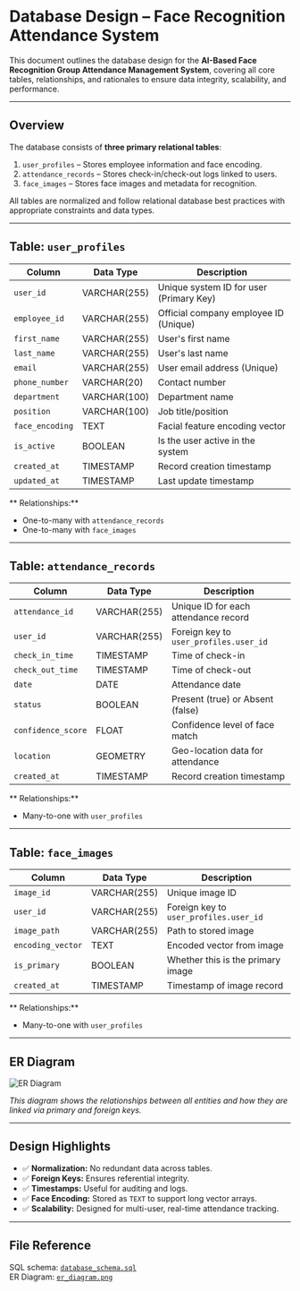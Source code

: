 #  Database Design – Face Recognition Attendance System

This document outlines the database design for the **AI-Based Face Recognition Group Attendance Management System**, covering all core tables, relationships, and rationales to ensure data integrity, scalability, and performance.

---

##  Overview

The database consists of **three primary relational tables**:

1. `user_profiles` – Stores employee information and face encoding.
2. `attendance_records` – Stores check-in/check-out logs linked to users.
3. `face_images` – Stores face images and metadata for recognition.

All tables are normalized and follow relational database best practices with appropriate constraints and data types.

---

##  Table: `user_profiles`

| Column         | Data Type    | Description                          |
|----------------|--------------|--------------------------------------|
| `user_id`      | VARCHAR(255) | Unique system ID for user (Primary Key) |
| `employee_id`  | VARCHAR(255) | Official company employee ID (Unique) |
| `first_name`   | VARCHAR(255) | User's first name                    |
| `last_name`    | VARCHAR(255) | User's last name                     |
| `email`        | VARCHAR(255) | User email address (Unique)          |
| `phone_number` | VARCHAR(20)  | Contact number                       |
| `department`   | VARCHAR(100) | Department name                      |
| `position`     | VARCHAR(100) | Job title/position                   |
| `face_encoding`| TEXT         | Facial feature encoding vector       |
| `is_active`    | BOOLEAN      | Is the user active in the system     |
| `created_at`   | TIMESTAMP    | Record creation timestamp            |
| `updated_at`   | TIMESTAMP    | Last update timestamp                |

** Relationships:**
- One-to-many with `attendance_records`
- One-to-many with `face_images`

---

##  Table: `attendance_records`

| Column            | Data Type    | Description                             |
|-------------------|--------------|-----------------------------------------|
| `attendance_id`   | VARCHAR(255) | Unique ID for each attendance record    |
| `user_id`         | VARCHAR(255) | Foreign key to `user_profiles.user_id`  |
| `check_in_time`   | TIMESTAMP    | Time of check-in                        |
| `check_out_time`  | TIMESTAMP    | Time of check-out                       |
| `date`            | DATE         | Attendance date                         |
| `status`          | BOOLEAN      | Present (true) or Absent (false)        |
| `confidence_score`| FLOAT        | Confidence level of face match          |
| `location`        | GEOMETRY     | Geo-location data for attendance        |
| `created_at`      | TIMESTAMP    | Record creation timestamp               |

** Relationships:**
- Many-to-one with `user_profiles`

---

##  Table: `face_images`

| Column            | Data Type    | Description                             |
|-------------------|--------------|-----------------------------------------|
| `image_id`        | VARCHAR(255) | Unique image ID                         |
| `user_id`         | VARCHAR(255) | Foreign key to `user_profiles.user_id`  |
| `image_path`      | VARCHAR(255) | Path to stored image                    |
| `encoding_vector` | TEXT         | Encoded vector from image               |
| `is_primary`      | BOOLEAN      | Whether this is the primary image       |
| `created_at`      | TIMESTAMP    | Timestamp of image record               |

** Relationships:**
- Many-to-one with `user_profiles`

---

##  ER Diagram

![ER Diagram](../../week2/diagrams/ER-diagram.png)

_This diagram shows the relationships between all entities and how they are linked via primary and foreign keys._

---

##  Design Highlights

- ✅ **Normalization:** No redundant data across tables.
- ✅ **Foreign Keys:** Ensures referential integrity.
- ✅ **Timestamps:** Useful for auditing and logs.
- ✅ **Face Encoding:** Stored as `TEXT` to support long vector arrays.
- ✅ **Scalability:** Designed for multi-user, real-time attendance tracking.

---

##  File Reference

SQL schema: [`database_schema.sql`](../../../../database/database_schema.sql)  
ER Diagram: [`er_diagram.png`](../../week2/diagrams/er_diagram.png)

